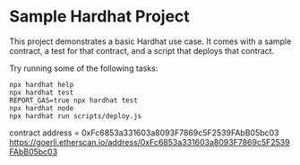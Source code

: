 # Sample Hardhat Project

This project demonstrates a basic Hardhat use case. It comes with a sample contract, a test for that contract, and a script that deploys that contract.

Try running some of the following tasks:

```shell
npx hardhat help
npx hardhat test
REPORT_GAS=true npx hardhat test
npx hardhat node
npx hardhat run scripts/deploy.js
```

contract address = 0xFc6853a331603a8093F7869c5F2539FAbB05bc03
https://goerli.etherscan.io/address/0xFc6853a331603a8093F7869c5F2539FAbB05bc03
